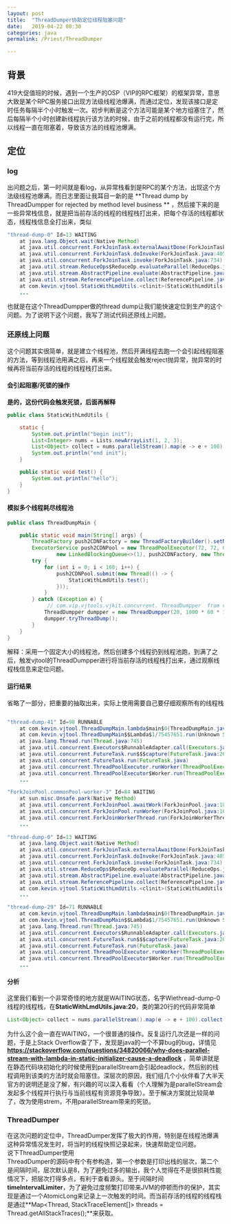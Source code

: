 ```yaml
---
layout: post  
title:  "ThreadDumper协助定位线程阻塞问题"  
date:   2019-04-22 00:30  
categories: java  
permalink: /Priest/ThreadDumper

---
```


## 背景  
419大促值班的时候，遇到一个生产的OSP（VIP的RPC框架）的框架异常，意思大致是某个RPC服务接口出现方法级线程池爆满，而通过定位，发现该接口是定时任务每隔半个小时触发一次。初步判断是这个方法可能是某个地方组塞住了，然后每隔半个小时创建新线程执行该方法的时候，由于之前的线程都没有运行完，所以线程一直在阻塞着，导致该方法的线程池爆满。  
## 定位
### log
出问题之后，第一时间就是看log，从异常栈看到是RPC的某个方法，出现这个方法级线程池爆满。而日志里面让我耳目一新的是 **Thread dump by ThreadDumpper for rejected by method level business ** ，然后接下来的是一些异常栈信息，就是把当前存活的线程的线程栈打出来，把每个存活的线程都状态，线程栈信息全打出来，类似  
```java
"thread-dump-0" Id=13 WAITING
	at java.lang.Object.wait(Native Method)
	at java.util.concurrent.ForkJoinTask.externalAwaitDone(ForkJoinTask.java:334)
	at java.util.concurrent.ForkJoinTask.doInvoke(ForkJoinTask.java:405)
	at java.util.concurrent.ForkJoinTask.invoke(ForkJoinTask.java:734)
	at java.util.stream.ReduceOps$ReduceOp.evaluateParallel(ReduceOps.java:714)
	at java.util.stream.AbstractPipeline.evaluate(AbstractPipeline.java:233)
	at java.util.stream.ReferencePipeline.collect(ReferencePipeline.java:499)
	at com.kevin.vjtool.StaticWithLmdUtils.<clinit>(StaticWithLmdUtils.java:20)
	...
```

也就是在这个ThreadDumpper做的thread dump让我们能快速定位到生产的这个问题。为了说明下这个问题，我写了测试代码还原线上问题。  

### 还原线上问题
这个问题其实很简单，就是建立个线程池，然后开满线程去跑一个会引起线程阻塞的方法，等到线程池用满之后，再来一个线程就会触发reject抛异常，抛异常的时候再将当前存活的线程的线程栈打出来。  
#### 会引起阻塞/死锁的操作
**是的，这份代码会触发死锁，后面再解释**
```java
public class StaticWithLmdUtils {

    static {
        System.out.println("begin init");
        List<Integer> nums = Lists.newArrayList(1, 2, 3);
        List<Object> collect = nums.parallelStream().map(e -> e + 100).collect(Collectors.toList());
        System.out.println("end init");
    }

    public static void test() {
        System.out.println("hello");
    }
}
```
#### 模拟多个线程耗尽线程池
```java
public class ThreadDumpMain {

    public static void main(String[] args) {
        ThreadFactory push2CDNFactory = new ThreadFactoryBuilder().setNameFormat("thread-dump-%d").build();
        ExecutorService push2CDNPool = new ThreadPoolExecutor(72, 72, 0L, TimeUnit.MILLISECONDS,
                new LinkedBlockingQueue<>(1), push2CDNFactory, new ThreadPoolExecutor.AbortPolicy());
        try {
            for (int i = 0; i < 160; i++) {
                push2CDNPool.submit(new Thread(() -> {
                    StaticWithLmdUtils.test();
                }));
            }
        } catch (Exception e) {
        	 // com.vip.vjtools.vjkit.concurrent. ThreadDumpper  from vjtool
            ThreadDumpper dumpper = new ThreadDumpper(20, 1000 * 60 * 10);
            dumpper.tryThreadDump();
        }
    }
}
```
解释：采用一个固定大小的线程池，然后创建多个线程扔到线程池跑，到满了之后，触发vjtool的ThreadDumpper进行将当前存活的线程栈打出来，通过观察线程栈信息来定位问题。  

#### 运行结果
省略了一部分，把重要的抽取出来，实际上使用需要自己要仔细观察所有的线程栈  
```java

"thread-dump-41" Id=98 RUNNABLE
	at com.kevin.vjtool.ThreadDumpMain.lambda$main$0(ThreadDumpMain.java:24)
	at com.kevin.vjtool.ThreadDumpMain$$Lambda$1/75457651.run(Unknown Source)
	at java.lang.Thread.run(Thread.java:745)
	at java.util.concurrent.Executors$RunnableAdapter.call(Executors.java:511)
	at java.util.concurrent.FutureTask.run$$$capture(FutureTask.java:266)
	at java.util.concurrent.FutureTask.run(FutureTask.java)
	at java.util.concurrent.ThreadPoolExecutor.runWorker(ThreadPoolExecutor.java:1142)
	at java.util.concurrent.ThreadPoolExecutor$Worker.run(ThreadPoolExecutor.java:617)
	...

"ForkJoinPool.commonPool-worker-3" Id=84 WAITING
	at sun.misc.Unsafe.park(Native Method)
	at java.util.concurrent.ForkJoinPool.awaitWork(ForkJoinPool.java:1824)
	at java.util.concurrent.ForkJoinPool.runWorker(ForkJoinPool.java:1693)
	at java.util.concurrent.ForkJoinWorkerThread.run(ForkJoinWorkerThread.java:157)
	...
	
"thread-dump-0" Id=13 WAITING
	at java.lang.Object.wait(Native Method)
	at java.util.concurrent.ForkJoinTask.externalAwaitDone(ForkJoinTask.java:334)
	at java.util.concurrent.ForkJoinTask.doInvoke(ForkJoinTask.java:405)
	at java.util.concurrent.ForkJoinTask.invoke(ForkJoinTask.java:734)
	at java.util.stream.ReduceOps$ReduceOp.evaluateParallel(ReduceOps.java:714)
	at java.util.stream.AbstractPipeline.evaluate(AbstractPipeline.java:233)
	at java.util.stream.ReferencePipeline.collect(ReferencePipeline.java:499)
	at com.kevin.vjtool.StaticWithLmdUtils.<clinit>(StaticWithLmdUtils.java:20)
	...

"thread-dump-29" Id=71 RUNNABLE
	at com.kevin.vjtool.ThreadDumpMain.lambda$main$0(ThreadDumpMain.java:24)
	at com.kevin.vjtool.ThreadDumpMain$$Lambda$1/75457651.run(Unknown Source)
	at java.lang.Thread.run(Thread.java:745)
	at java.util.concurrent.Executors$RunnableAdapter.call(Executors.java:511)
	at java.util.concurrent.FutureTask.run$$$capture(FutureTask.java:266)
	at java.util.concurrent.FutureTask.run(FutureTask.java)
	at java.util.concurrent.ThreadPoolExecutor.runWorker(ThreadPoolExecutor.java:1142)
	at java.util.concurrent.ThreadPoolExecutor$Worker.run(ThreadPoolExecutor.java:617)
	...
```
#### 分析
这里我们看到一个非常奇怪的地方就是WAITING状态，名字Wiethread-dump-0线程的线程栈，在**StaticWithLmdUtils.java:20**，类的第20行的代码非常简单  
```java
List<Object> collect = nums.parallelStream().map(e -> e + 100).collect(Collectors.toList());
```
为什么这个会一直在WAITING，一个很普通的操作。反复运行几次还是一样的问题，于是上Stack Overflow查了下，发现是java的一个不算bug的bug，详情见 **https://stackoverflow.com/questions/34820066/why-does-parallel-stream-with-lambda-in-static-initializer-cause-a-deadlock** ，简单讲就是在静态代码块初始化的时候使用到parallelStream会引起deadlock，然后别的线程调用到该类的方法时就会阻塞住。深层次的原因，我们组几个小伙伴看了大半天官方的说明还是没了解，有兴趣的可以深入看看（个人理解为是parallelStream会发起多个线程并行执行与当前线程有资源竞争导致）。至于解决方案就比较简单了，改为使用strem，不用parallelStream带来的死锁。  

### ThreadDumper 
在这次问题的定位中，ThreadDumper发挥了极大的作用，特别是在线程池爆满这种异常情况发生时，将当时的线程快照记录起来，快速帮助定位问题。  
说下ThreadDumper使用  
ThreadDumper的源码中有个有参构造，第一个参数是打印出栈的层次，第二个是间隔时间，层次默认是8，为了避免过多的输出，我个人觉得在不是很损耗性能情况下，把层次打得多点，有利于查看源头。至于间隔时间**timeIntervalLimiter**，为了避免过度频繁打印带来JVM的停顿而作的保护，其实现是通过一个AtomicLong来记录上一次触发的时间。而当前存活的线程的线程栈是通过**Map<Thread, StackTraceElement[]> threads = Thread.getAllStackTraces();**来获取。  

